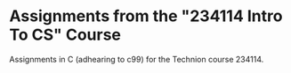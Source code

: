 # Assignments from the "234114 Intro To CS" Course

Assignments in C (adhearing to c99) for the Technion course 234114. 
